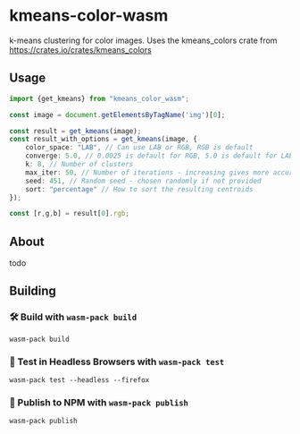 # kmeans-color-wasm

k-means clustering for color images. Uses the kmeans_colors crate from
https://crates.io/crates/kmeans_colors

## Usage

```typescript
import {get_kmeans} from "kmeans_color_wasm";

const image = document.getElementsByTagName('img')[0];

const result = get_kmeans(image);
const result_with_options = get_kmeans(image, {
    color_space: "LAB", // Can use LAB or RGB, RGB is default
    converge: 5.0, // 0.0025 is default for RGB, 5.0 is default for LAB
    k: 8, // Number of clusters
    max_iter: 50, // Number of iterations - increasing gives more accurate results but takes longer
    seed: 451, // Random seed - chosen randomly if not provided
    sort: "percentage" // How to sort the resulting centroids
});

const [r,g,b] = result[0].rgb;
```

## About

todo

## Building

### 🛠️ Build with `wasm-pack build`

```
wasm-pack build
```

### 🔬 Test in Headless Browsers with `wasm-pack test`

```
wasm-pack test --headless --firefox
```

### 🎁 Publish to NPM with `wasm-pack publish`

```
wasm-pack publish
```
